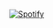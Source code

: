 <br> [![Spotify](https://novatorem-spotify-ruby.vercel.app/api/spotify)](https://open.spotify.com/user/12102488428)

